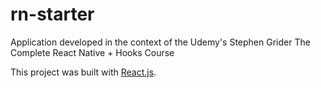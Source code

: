 # rn-starter

Application developed in the context of the Udemy's Stephen Grider The Complete React Native + Hooks Course

This project was built with [React.js](https://reactjs.org/).
